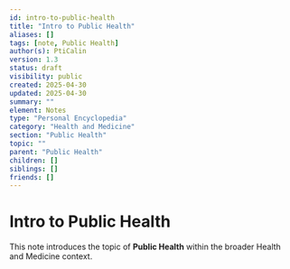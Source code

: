 ```yaml
---
id: intro-to-public-health
title: "Intro to Public Health"
aliases: []
tags: [note, Public Health]
author(s): PtiCalin
version: 1.3
status: draft
visibility: public
created: 2025-04-30
updated: 2025-04-30
summary: ""
element: Notes
type: "Personal Encyclopedia"
category: "Health and Medicine"
section: "Public Health"
topic: ""
parent: "Public Health"
children: []
siblings: []
friends: []
---
```

# Intro to Public Health

This note introduces the topic of **Public Health** within the broader Health and Medicine context.
